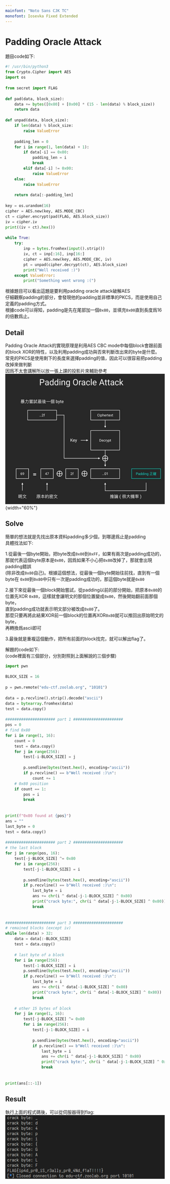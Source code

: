 ```yaml
---
mainfont: "Noto Sans CJK TC"
monofont: Iosevka Fixed Extended
---
```

# Padding Oracle Attack
題目code如下:
```py
#! /usr/bin/python3
from Crypto.Cipher import AES
import os

from secret import FLAG

def pad(data, block_size):
    data += bytes([0x80] + [0x00] * (15 - len(data) % block_size))
    return data

def unpad(data, block_size):
    if len(data) % block_size:
        raise ValueError

    padding_len = 0
    for i in range(1, len(data) + 1):
        if data[-i] == 0x80:
            padding_len = i
            break
        elif data[-i] != 0x00:
            raise ValueError
    else:
        raise ValueError

    return data[:-padding_len]

key = os.urandom(16)
cipher = AES.new(key, AES.MODE_CBC)
ct = cipher.encrypt(pad(FLAG, AES.block_size))
iv = cipher.iv
print((iv + ct).hex())

while True:
    try:
        inp = bytes.fromhex(input().strip())
        iv, ct = inp[:16], inp[16:]
        cipher = AES.new(key, AES.MODE_CBC, iv)
        pt = unpad(cipher.decrypt(ct), AES.block_size)
        print("Well received :)")
    except ValueError:
        print("Something went wrong :(")

```
根據題目可以看出這題是要利用padding oracle attack破解AES  
仔細觀察padding的部分，會發現他的padding並非標準的PKCS，而是使用自己定義的padding方式。  
根據code可以得知，padding是先在尾部加一個`0x80`，並填充`0x00`直到長度爲16的倍數爲止。

## Detail
Padding Oracle Attack的實現原理是利用AES CBC mode中每個block會跟前面的block XOR的特性，以及利用padding成功與否來判斷改出來的byte是什麼。  
常見的PKCS是使用剩下的長度來選擇padding的值，因此可以很容易把padding改掉來做判斷  
因爲不太會講解所以放一張上課的投影片來輔助參考  
![](imgs/poa.png){width="60%"}

## Solve
簡單的想法就是先找出原本資料padding多少個，到哪邊爲止是padding  
具體找法如下:  

1.從最後一個byte開始，把byte改成`0x00`到`0xFF`，如果有兩次是padding成功的，  
那就代表這個byte原本是`0x00`，因爲如果不小心把`0x80`改掉了，那就會出現padding錯誤  
(除非改成`0x80`自己)。根據這個想法，從最後一個byte開始往前找，直到有一個byte在  `0x00`到`0x80`中只有一次是padding成功的，那這個byte就是`0x80`  
  
2.接下來從最後一個block開始嘗試，從padding以前的部分開始，把原本`0x80`的位置先XOR `0x80`，這樣就會讓明文的那個位置變成`0x00`，然後開始翻前面那個byte，  
直到padding成功就表示明文部分被改成`0x80`了。  
那麼只要再將此結果XOR前一個block的位置再XOR`0x80`就可以推回出原始明文的byte，  
再轉換爲ascii即可  
  
3.最後就是重複這個動作，把所有前面的block找完，就可以解出flag了。  

解題的code如下:  
(code裡面有三個部分，分別對照到上面解說的三個步驟)  
```py
import pwn

BLOCK_SIZE = 16

p = pwn.remote("edu-ctf.zoolab.org", "10101")

data = p.recvline().strip().decode("ascii")
data = bytearray.fromhex(data)
test = data.copy()

###################### part 1 ######################
pos = 0
# find 0x80
for i in range(1, 16):
    count = 0
    test = data.copy()
    for j in range(256):
        test[-i-BLOCK_SIZE] = j

        p.sendline(bytes(test.hex(), encoding="ascii"))
        if p.recvline() == b"Well received :)\n":
            count += 1
    # 0x80 position
    if count == 1:
        pos = i
        break


print(f"0x80 found at {pos}")
ans = ""
last_byte = 0
test = data.copy()

###################### part 2 ######################
# the last block
for j in range(pos, 16):
    test[-j-BLOCK_SIZE] ^= 0x80
    for i in range(256):
        test[-j-1-BLOCK_SIZE] = i

        p.sendline(bytes(test.hex(), encoding="ascii"))
        if p.recvline() == b"Well received :)\n":
            last_byte = i
            ans += chr(i ^ data[-j-1-BLOCK_SIZE] ^ 0x80)
            print("crack byte:", chr(i ^ data[-j-1-BLOCK_SIZE] ^ 0x80))
            break


###################### part 3 ######################
# remained blocks (except iv)
while len(data) > 32:
    data = data[:-BLOCK_SIZE]
    test = data.copy()

    # last byte of a block
    for i in range(256):
        test[-1-BLOCK_SIZE] = i
        p.sendline(bytes(test.hex(), encoding="ascii"))
        if p.recvline() == b"Well received :)\n":
            last_byte = i
            ans += chr(i ^ data[-1-BLOCK_SIZE] ^ 0x80)
            print("crack byte:", chr(i ^ data[-1-BLOCK_SIZE] ^ 0x80))
            break
    
    # other 15 bytes of block
    for j in range(1, 16):
        test[-j-BLOCK_SIZE] ^= 0x80
        for i in range(256):
            test[-j-1-BLOCK_SIZE] = i

            p.sendline(bytes(test.hex(), encoding="ascii"))
            if p.recvline() == b"Well received :)\n":
                last_byte = i
                ans += chr(i ^ data[-j-1-BLOCK_SIZE] ^ 0x80)
                print("crack byte:", chr(i ^ data[-j-1-BLOCK_SIZE] ^ 0x80))
                break


print(ans[::-1])
```

## Result
執行上面的程式碼後，可以從伺服器得到flag:  
![](imgs/flag.png)